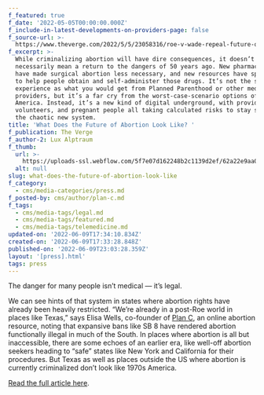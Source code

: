 ```yaml
---
f_featured: true
f_date: '2022-05-05T00:00:00.000Z'
f_include-in-latest-developments-on-providers-page: false
f_source-url: >-
  https://www.theverge.com/2022/5/5/23058316/roe-v-wade-repeal-future-of-abortion-pills-mifepristone-misoprostol
f_excerpt: >-
  While criminalizing abortion will have dire consequences, it doesn’t
  necessarily mean a return to the dangers of 50 years ago. New pharmaceuticals
  have made surgical abortion less necessary, and new resources have sprung up
  to help people obtain and self-administer those drugs. It’s not the same
  experience as what you would get from Planned Parenthood or other medical
  providers, but it’s a far cry from the worst-case-scenario options of pre-Roe
  America. Instead, it’s a new kind of digital underground, with providers,
  volunteers, and pregnant people all taking calculated risks to stay safe in
  the chaotic new system.
title: 'What Does the Future of Abortion Look Like? '
f_publication: The Verge
f_author-2: Lux Alptraum
f_thumb:
  url: >-
    https://uploads-ssl.webflow.com/5f7e07d162248b2c1139d2ef/62a22e9aa01ef41b2d9e7e64_Plan%20C-16%20-%20credit%20Hana%20Mendel.jpg
  alt: null
slug: what-does-the-future-of-abortion-look-like
f_category:
  - cms/media-categories/press.md
f_posted-by: cms/author/plan-c.md
f_tags:
  - cms/media-tags/legal.md
  - cms/media-tags/featured.md
  - cms/media-tags/telemedicine.md
updated-on: '2022-06-09T17:34:10.834Z'
created-on: '2022-06-09T17:33:28.848Z'
published-on: '2022-06-09T23:03:28.359Z'
layout: '[press].html'
tags: press
---
```


The danger for many people isn’t medical — it’s legal.

We can see hints of that system in states where abortion rights have already been heavily restricted. “We’re already in a post-Roe world in places like Texas,” says Elisa Wells, co-founder of [Plan C](https://www.plancpills.org/), an online abortion resource, noting that expansive bans like SB 8 have rendered abortion functionally illegal in much of the South. In places where abortion is all but inaccessible, there are some echoes of an earlier era, like well-off abortion seekers heading to “safe” states like New York and California for their procedures. But Texas as well as places outside the US where abortion is currently criminalized don’t look like 1970s America.

[Read the full article here](https://www.theverge.com/2022/5/5/23058316/roe-v-wade-repeal-future-of-abortion-pills-mifepristone-misoprostol).

